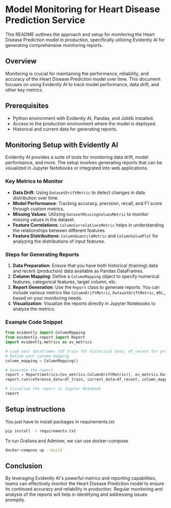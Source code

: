 
# Model Monitoring for Heart Disease Prediction Service

This README outlines the approach and setup for monitoring the Heart Disease Prediction model in production, specifically utilizing Evidently AI for generating comprehensive monitoring reports.

## Overview

Monitoring is crucial for maintaining the performance, reliability, and accuracy of the Heart Disease Prediction model over time. This document focuses on using Evidently AI to track model performance, data drift, and other key metrics.

## Prerequisites

- Python environment with Evidently AI, Pandas, and Joblib installed.
- Access to the production environment where the model is deployed.
- Historical and current data for generating reports.

## Monitoring Setup with Evidently AI

Evidently AI provides a suite of tools for monitoring data drift, model performance, and more. The setup involves generating reports that can be visualized in Jupyter Notebooks or integrated into web applications.

### Key Metrics to Monitor

- **Data Drift**: Using `DatasetDriftMetric` to detect changes in data distribution over time.
- **Model Performance**: Tracking accuracy, precision, recall, and F1 score through custom metrics.
- **Missing Values**: Utilizing `DatasetMissingValuesMetric` to monitor missing values in the dataset.
- **Feature Correlations**: `ColumnCorrelationsMetric` helps in understanding the relationships between different features.
- **Feature Distributions**: `ColumnQuantileMetric` and `ColumnValuePlot` for analyzing the distributions of input features.

### Steps for Generating Reports

1. **Data Preparation**: Ensure that you have both historical (training) data and recent (production) data available as Pandas DataFrames.
2. **Column Mapping**: Define a `ColumnMapping` object to specify numerical features, categorical features, target column, etc.
3. **Report Generation**: Use the `Report` class to generate reports. You can include various metrics like `ColumnDriftMetric`, `DatasetDriftMetric`, etc., based on your monitoring needs.
4. **Visualization**: Visualize the reports directly in Jupyter Notebooks to analyze the metrics.

### Example Code Snippet

```python
from evidently import ColumnMapping
from evidently.report import Report
import evidently.metrics as ev_metrics

# Load your dataframes (df_train for historical data, df_recent for production data)
# Define your column mapping
column_mapping = ColumnMapping()

# Generate the report
report = Report(metrics=[ev_metrics.ColumnDriftMetric(), ev_metrics.DatasetDriftMetric()])
report.run(reference_data=df_train, current_data=df_recent, column_mapping=column_mapping)

# Visualize the report in Jupyter Notebook
report
```
## Setup instructions
You just have to install packages in requirements.txt
```bash
pip install -r requirements.txt
```

To run Grafana and Adminer, we can use docker-compose

```bash
docker-compose up --build
```
## Conclusion

By leveraging Evidently AI's powerful metrics and reporting capabilities, teams can effectively monitor the Heart Disease Prediction model to ensure its continued accuracy and reliability in production. Regular monitoring and analysis of the reports will help in identifying and addressing issues promptly.
